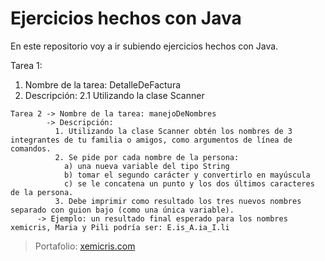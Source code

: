 # Ejercicios hechos con Java
  En este repositorio voy a ir subiendo ejercicios hechos con Java.

  Tarea 1: 
  
  1. Nombre de la tarea: DetalleDeFactura
  2. Descripción:
  2.1 Utilizando la clase Scanner
               

    Tarea 2 -> Nombre de la tarea: manejoDeNombres
            -> Descripción:
              1. Utilizando la clase Scanner obtén los nombres de 3 integrantes de tu familia o amigos, como argumentos de línea de comandos.
              2. Se pide por cada nombre de la persona:
                a) una nueva variable del tipo String 
                b) tomar el segundo carácter y convertirlo en mayúscula
                c) se le concatena un punto y los dos últimos caracteres de la persona. 
              3. Debe imprimir como resultado los tres nuevos nombres separado con guion bajo (como una única variable).
          -> Ejemplo: un resultado final esperado para los nombres xemicris, Maria y Pili podría ser: E.is_A.ia_I.li

> Portafolio: [xemicris.com](https://xemicris.com)
